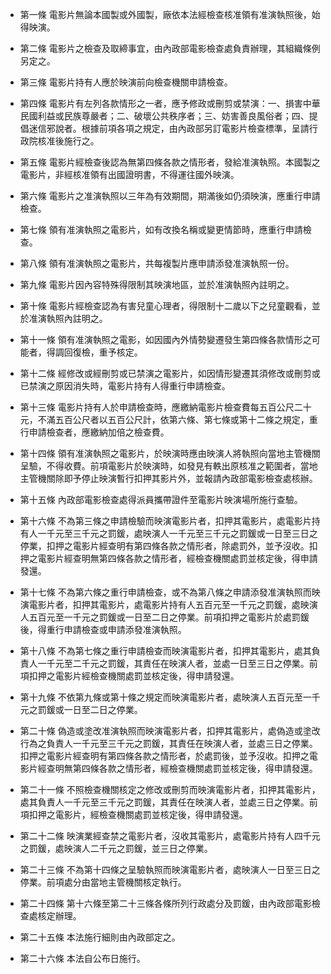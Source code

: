 * 第一條 電影片無論本國製或外國製，廠依本法經檢查核准領有准演執照後，始得映演。

* 第二條 電影片之檢查及取締事宜，由內政部電影檢查處負責辦理，其組織條例另定之。

* 第三條 電影片持有人應於映演前向檢查機關申請檢查。

* 第四條 電影片有左列各款情形之一者，應予修政或刪剪或禁演：一、損害中華民國利益或民族尊嚴者；二、破壞公共秩序者；三、妨害善良風俗者；四、提倡迷信邪說者。根據前項各項之規定，由內政部另訂電影片檢查標準，呈請行政院核准後施行之。

* 第五條 電影片經檢查後認為無第四條各款之情形者，發給准演執照。本國製之電影片，非經核准領有出國證明書，不得運往國外映演。

* 第六條 電影片之准演執照以三年為有效期間，期滿後如仍須映演，應重行申請檢查。

* 第七條 領有准演執照之電影片，如有改換名稱或變更情節時，應重行申請檢查。

* 第八條 領有准演執照之電影片，共每複製片應申請添發准演執照一份。

* 第九條 電影片因內容特殊得限制其映演地區，並於准演執照內註明之。

* 第十條 電影片經檢查認為有害兒童心理者，得限制十二歲以下之兒童觀看，並於准演執照內註明之。

* 第十一條 領有准演執照之電影，如因國內外情勢變遷發生第四條各款情形之可能者，得調回復檢，重予核定。

* 第十二條 經修改或經刪剪或已禁演之電影片，如因情形變遷其須修改或刪剪或已禁演之原因消失時，電影片持有人得重行申請檢查。

* 第十三條 電影片持有人於申請檢查時，應繳納電影片檢查費每五百公尺二十元，不滿五百公尺者以五百公尺計，依第六條、第七條或第十二條之規定，重行申請檢查者，應繳納加倍之檢查費。

* 第十四條 領有准演執照之電影片，於映演時應由映演人將執照向當地主管機關呈驗，不得收費。前項電影片於映演時，如發見有軼出原核准之範圍者，當地主管機關除即予停止映演暫行扣押其影片外，並報請內政部電影檢查處核辦。

* 第十五條 內政部電影檢查處得派員攜帶證件至電影片映演場所施行查驗。

* 第十六條 不為第三條之申請檢驗而映演電影片者，扣押其電影片，處電影片持有人一千元至三千元之罰鍰，處映演人一千元至三千元之罰鍰或一日至三日之停業，扣押之電影片經查明有第四條各款之情形者，除處罰外，並予沒收。扣押之電影片經查明無第四條各款之情形者，經檢查機關處罰並核定後，得申請發還。

* 第十七條 不為第六條之重行申請檢查，或不為第八條之申請添發准演執照而映演電影片者，扣押其電影片，處電影片持有人五百元至一千元之罰鍰，處映演人五百元至一千元之罰鍰或一日至二日之停業。前項扣押之電影片於處罰鍰後，得重行申請檢查或申請添發准演執照。

* 第十八條 不為第七條之重行申請檢查而映演電影片者，扣押其電影片，處其負責人一千元至二千元之罰鍰，其責任在映演人者，並處一日至三日之停業。前項扣押之電影片經檢查機關處罰並核定後，得申請發還。

* 第十九條 不依第九條或第十條之規定而映演電影片者，處映演人五百元至一千元之罰鍰或一日至二日之停業。

* 第二十條 偽造或塗改准演執照而映演電影片者，扣押其電影片，處偽造或塗改行為之負責人一千元至三千元之罰鍰，其責任在映演人者，並處三日之停業。扣押之電影片經查明有第四條各款之情形者，於處罰後，並予沒收。扣押之電影片經查明無第四條各款之情形者，經檢查機關處罰並核定後，得申請發還。

* 第二十一條 不照檢查機關核定之修改或刪剪而映演電影片者，扣押其電影片，處其負責人一千元至三千元之罰鍰，其責任在映演人者，並處三日之停業。前項扣押之電影片，經檢查機關處罰並核定後，得申請發還。

* 第二十二條 映演業經查禁之電影片者，沒收其電影片，處電影片持有人四千元之罰鍰，處映演人二千元之罰鍰，並三日之停業。

* 第二十三條 不為第十四條之呈驗執照而映演電影片者，處映演人一日至三日之停業。前項處分由當地主管機關核定執行。

* 第二十四條 第十六條至第二十三條各條所列行政處分及罰鍰，由內政部電影檢查處核定辦理。

* 第二十五條 本法施行細則由內政部定之。

* 第二十六條 本法自公布日施行。

